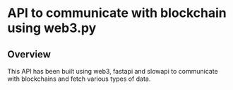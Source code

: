 # API to communicate with blockchain using web3.py

## Overview
This API has been built using web3, fastapi and slowapi to communicate with blockchains and fetch various types of data.
